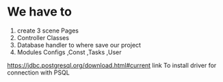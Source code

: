 # We have to 
1. create 3 scene Pages
2. Controller Classes
3. Database handler to where save our project
4. Modules Configs ,Const ,Tasks ,User

https://jdbc.postgresql.org/download.html#current
link To install driver for connection with PSQL